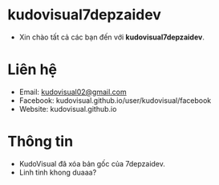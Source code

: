 # kudovisual7depzaidev
* Xin chào tất cả các bạn đến với **kudovisual7depzaidev**.
# Liên hệ
* Email: kudovisual02@gmail.com
* Facebook: kudovisual.github.io/user/kudovisual/facebook
* Website: kudovisual.github.io
# Thông tin
* KudoVisual đã xóa bản gốc của 7depzaidev.
* Linh tinh khong duaaa?